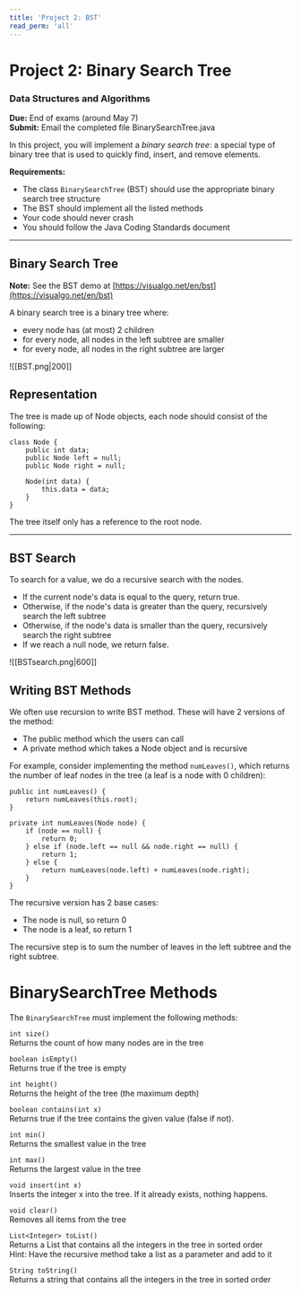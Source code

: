 ```yaml
---
title: 'Project 2: BST'
read_perm: 'all'
---
```

# Project 2: Binary Search Tree
### **Data Structures and Algorithms**

**Due:** End of exams (around May 7) \
**Submit:** Email the completed file BinarySearchTree.java

In this project, you will implement a _binary search tree_: a special type of binary tree that is used to quickly find, insert, and remove elements. 

**Requirements:**
* The class `BinarySearchTree` (BST) should use the appropriate binary search tree structure
* The BST should implement all the listed methods
* Your code should never crash
* You should follow the Java Coding Standards document

<div class="med"></div>

<hr>

## Binary Search Tree
**Note:** See the BST demo at [https://visualgo.net/en/bst](https://visualgo.net/en/bst)

A binary search tree is a binary tree where:
* every node has (at most) 2 children
* for every node, all nodes in the left subtree are smaller
* for every node, all nodes in the right subtree are larger

![[BST.png|200]]

<div class="pb"></div>

## Representation
The tree is made up of Node objects, each node should consist of the following:
```
class Node {
	public int data;
	public Node left = null;
	public Node right = null;

	Node(int data) {
		this.data = data;
	}
}
```

The tree itself only has a reference to the root node. 

<hr>

## BST Search
To search for a value, we do a recursive search with the nodes. 
* If the current node's data is equal to the query, return true.
* Otherwise, if the node's data is greater than the query, recursively search the left subtree
* Otherwise, if the node's data is smaller than the query, recursively search the right subtree
* If we reach a null node, we return false. 

![[BSTsearch.png|600]]

<div class="pb"></div>

## Writing BST Methods
We often use recursion to write BST method. These will have 2 versions of the method: 
* The public method which the users can call
* A private method which takes a Node object and is recursive

For example, consider implementing the method `numLeaves()`, which returns the number of leaf nodes in the tree (a leaf is a node with 0 children):
```
public int numLeaves() {
	return numLeaves(this.root);
}

private int numLeaves(Node node) {
	if (node == null) {
		return 0;
	} else if (node.left == null && node.right == null) {
		return 1;
	} else {
		return numLeaves(node.left) + numLeaves(node.right);
	}
}
```

The recursive version has 2 base cases:
* The node is null, so return 0
* The node is a leaf, so return 1

The recursive step is to sum the number of leaves in the left subtree and the right subtree. 


<div style="page-break-after: always"></div>

#  BinarySearchTree Methods
The `BinarySearchTree` must implement the following methods: 

`int size()` \
Returns the count of how many nodes are in the tree

`boolean isEmpty()` \
Returns true if the tree is empty

`int height()` \
Returns the height of the tree (the maximum depth)

`boolean contains(int x)` \
Returns true if the tree contains the given value (false if not). 

`int min()` \
Returns the smallest value in the tree

`int max()` \
Returns the largest value in the tree

`void insert(int x)`\
Inserts the integer x into the tree. If it already exists, nothing happens. 

`void clear()` \
Removes all items from the tree

`List<Integer> toList()` \
Returns a List that contains all the integers in the tree in sorted order \
Hint: Have the recursive method take a list as a parameter and add to it

`String toString()` \
Returns a string that contains all the integers in the tree in sorted order
